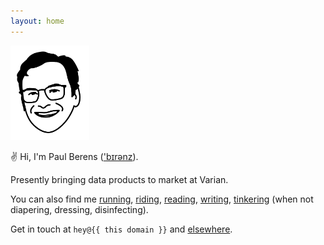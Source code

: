 ```yaml
---
layout: home
---
```

<img src="/assets/images/pmb.avatar.tr.png" width="25%" height="25%">

✌ Hi, I'm Paul Berens (['b&#x026A;r&#x0259;nz](/assets/audio/berens.mp3)).

Presently bringing data products to market at Varian.

You can also find me [running](/run/), [riding](/cycling/), [reading](/books/), [writing](/blog/), [tinkering](/learning/) (when not diapering, dressing, disinfecting).

Get in touch at `hey@{{ this domain }}` and [elsewhere](/contact/).